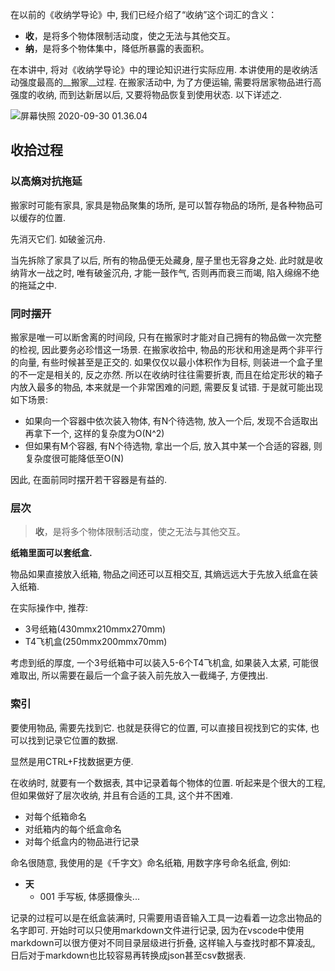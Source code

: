 <!--
.. title: 收纳学应用: 层次索引与LRU断舍离(上)
.. slug: Applications_of_shouna
.. date: 2020-9-30 0:00:06 UTC+08:00
.. tags: 
.. category:
.. link:
.. description:
.. type: text
-->

在以前的《收纳学导论》中, 我们已经介绍了“收纳”这个词汇的含义：

* __收__，是将多个物体限制活动度，使之无法与其他交互。
* __纳__，是将多个物体集中，降低所暴露的表面积。

在本讲中, 将对《收纳学导论》中的理论知识进行实际应用. 本讲使用的是收纳活动强度最高的__搬家__过程. 在搬家活动中, 为了方便运输, 需要将居家物品进行高强度的收纳, 而到达新居以后, 又要将物品恢复到使用状态. 以下详述之. 

![屏幕快照 2020-09-30 01.36.04](https://i.loli.net/2020/09/30/HdLNu2SKwGIqhpr.png)


<!-- TEASER_END -->

## 收拾过程

### 以高熵对抗拖延

搬家时可能有家具, 家具是物品聚集的场所, 是可以暂存物品的场所, 是各种物品可以缓存的位置. 

先消灭它们. 如破釜沉舟.

当先拆除了家具了以后, 所有的物品便无处藏身, 屋子里也无容身之处. 此时就是收纳背水一战之时, 唯有破釜沉舟, 才能一鼓作气, 否则再而衰三而竭, 陷入绵绵不绝的拖延之中. 

### 同时摆开

搬家是唯一可以断舍离的时间段, 只有在搬家时才能对自己拥有的物品做一次完整的检视, 因此要务必珍惜这一场景. 在搬家收拾中, 物品的形状和用途是两个非平行的向量, 有些时候甚至是正交的. 如果仅仅以最小体积作为目标, 则装进一个盒子里的不一定是相关的, 反之亦然. 所以在收纳时往往需要折衷, 而且在给定形状的箱子内放入最多的物品, 本来就是一个非常困难的问题, 需要反复试错. 于是就可能出现如下场景: 

* 如果向一个容器中依次装入物体, 有N个待选物, 放入一个后, 发现不合适取出再拿下一个, 这样的复杂度为O(N^2)
* 但如果有M个容器, 有N个待选物, 拿出一个后, 放入其中某一个合适的容器, 则复杂度很可能降低至O(N)

因此, 在面前同时摆开若干容器是有益的. 

### 层次

> __收__，是将多个物体限制活动度，使之无法与其他交互。

__纸箱里面可以套纸盒.__

物品如果直接放入纸箱, 物品之间还可以互相交互, 其熵远远大于先放入纸盒在装入纸箱. 

在实际操作中, 推荐:

* 3号纸箱(430mmx210mmx270mm)
* T4飞机盒(250mmx200mmx70mm)

考虑到纸的厚度, 一个3号纸箱中可以装入5-6个T4飞机盒, 如果装入太紧, 可能很难取出, 所以需要在最后一个盒子装入前先放入一截绳子, 方便拽出. 

### 索引

要使用物品, 需要先找到它. 也就是获得它的位置, 可以直接目视找到它的实体, 也可以找到记录它位置的数据. 

显然是用CTRL+F找数据更方便. 

在收纳时, 就要有一个数据表, 其中记录着每个物体的位置. 听起来是个很大的工程, 但如果做好了层次收纳, 并且有合适的工具, 这个并不困难. 

* 对每个纸箱命名
* 对纸箱内的每个纸盒命名
* 对每个纸盒内的物品进行记录

命名很随意, 我使用的是《千字文》命名纸箱, 用数字序号命名纸盒, 例如:

* __天__
  * 001
    手写板, 体感摄像头...

记录的过程可以是在纸盒装满时, 只需要用语音输入工具一边看着一边念出物品的名字即可. 开始时可以只使用markdown文件进行记录, 因为在vscode中使用markdown可以很方便对不同目录层级进行折叠, 这样输入与查找时都不算凌乱, 日后对于markdown也比较容易再转换成json甚至csv数据表. 



